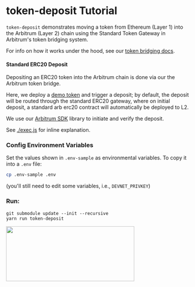 # token-deposit Tutorial

`token-deposit` demonstrates moving a token from Ethereum (Layer 1) into the Arbitrum (Layer 2) chain using the Standard Token Gateway in Arbitrum's token bridging system.

For info on how it works under the hood, see our [token bridging docs](https://developer.offchainlabs.com/docs/bridging_assets).

#### **Standard ERC20 Deposit**

Depositing an ERC20 token into the Arbitrum chain is done via our the Arbitrum token bridge.

Here, we deploy a [demo token](./contracts/DappToken.sol) and trigger a deposit; by default, the deposit will be routed through the standard ERC20 gateway, where on initial deposit, a standard arb erc20 contract will automatically be deployed to L2.

We use our [Arbitrum SDK](https://github.com/OffchainLabs/arbitrum-sdk) library to initiate and verify the deposit.

See [./exec.js](./scripts/exec.js) for inline explanation.

### Config Environment Variables

Set the values shown in `.env-sample` as environmental variables. To copy it into a `.env` file:

```bash
cp .env-sample .env
```

(you'll still need to edit some variables, i.e., `DEVNET_PRIVKEY`)

### Run:

```
git submodule update --init --recursive
yarn run token-deposit
```

<p align="left">
  <img width="350" height="150" src= "../../assets/logo.svg" />
</p>